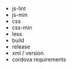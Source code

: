 
###
* js-lint
* js-min
* css
* css-min
* less
* build
* release
* xml / version
* cordova requirements
